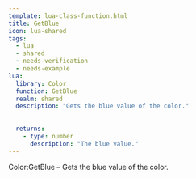 ```yaml
---
template: lua-class-function.html
title: GetBlue
icon: lua-shared
tags:
  - lua
  - shared
  - needs-verification
  - needs-example
lua:
  library: Color
  function: GetBlue
  realm: shared
  description: "Gets the blue value of the color."
  
  
  returns:
    - type: number
      description: "The blue value."
---
```


<div class="lua__search__keywords">
Color:GetBlue &#x2013; Gets the blue value of the color.
</div>
